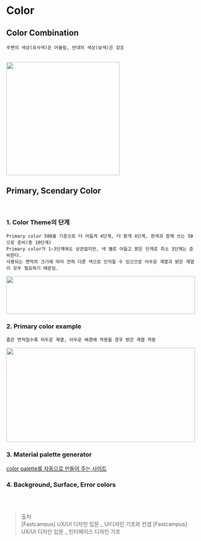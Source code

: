 # Color

## Color Combination
```
주변의 색상(유사색)은 어울림, 반대의 색상(보색)은 강조
```
<br>
<img src="https://github.com/ya-chae/yachae/blob/master/Study/Image/color1.png" width="300" height="300"/>
<br>

## Primary, Scendary Color
<br>

### 1. Color Theme의 단계 
```
Primary color 500을 기준으로 더 어둡게 4단계, 더 밝게 4단계, 흰색과 함께 쓰는 50으로 준비(총 10단계)
Primary color가 1~3단계여도 상관없지만, 색 별로 어둡고 밝은 단계로 최소 3단계는 준비한다.
사용되는 면적의 크기에 따라 전혀 다른 색으로 인지할 수 있으므로 어두운 계열과 밝은 계열이 모두 필요하기 때문임.
```
<img src="https://github.com/ya-chae/yachae/blob/master/Study/Image/primary%20color%20theme.png" width="500" height="100"/>
<br>

### 2. Primary color example 
```
좁은 면적일수록 어두운 계열, 어두운 배경에 적용될 경우 밝은 계열 적용
```
<img src="https://github.com/ya-chae/yachae/blob/master/Study/Image/primary%20color%20example.png" width="500" height="250"/>
<br>

### 3. Material palette generator 

[color palette를 자동으로 만들어 주는 사이트](https://material.io/design/color/the-color-system.html#tools-for-picking-colors)
<br>

### 4. Background, Surface, Error colors 
<br><br>

> 출처 <br> 
> [Fastcampus] UX/UI 디자인 입문 _ UI디자인 기초와 컨셉
> [Fastcampus] UX/UI 디자인 입문 _ 인터페이스 디자인 기초
